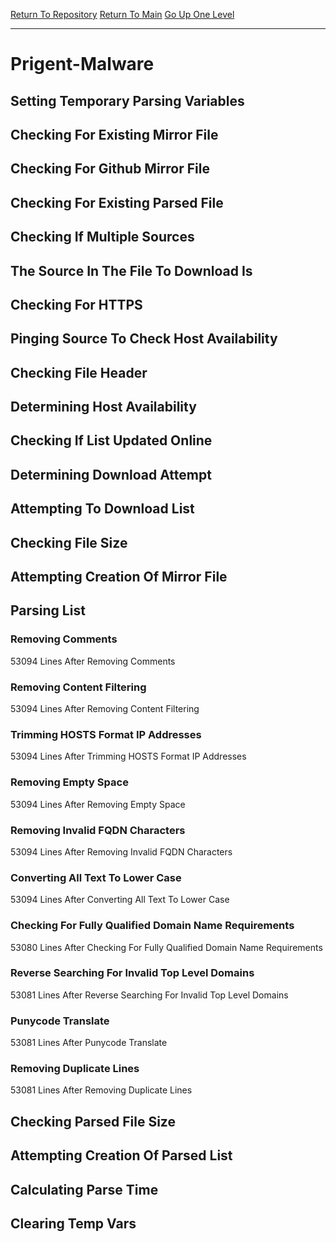 [Return To Repository](https://github.com/deathbybandaid/piholeparser/)
[Return To Main](https://github.com/deathbybandaid/piholeparser/blob/master/RecentRunLogs/Mainlog.md)
[Go Up One Level](https://github.com/deathbybandaid/piholeparser/blob/master/RecentRunLogs/TopLevelScripts/30-Processing-External-Blacklists.md)
____________________________________
# Prigent-Malware
## Setting Temporary Parsing Variables
## Checking For Existing Mirror File
## Checking For Github Mirror File
## Checking For Existing Parsed File
## Checking If Multiple Sources
## The Source In The File To Download Is
## Checking For HTTPS
## Pinging Source To Check Host Availability
## Checking File Header
## Determining Host Availability
## Checking If List Updated Online
## Determining Download Attempt
## Attempting To Download List
## Checking File Size
## Attempting Creation Of Mirror File
## Parsing List
### Removing Comments
53094 Lines After Removing Comments
### Removing Content Filtering
53094 Lines After Removing Content Filtering
### Trimming HOSTS Format IP Addresses
53094 Lines After Trimming HOSTS Format IP Addresses
### Removing Empty Space
53094 Lines After Removing Empty Space
### Removing Invalid FQDN Characters
53094 Lines After Removing Invalid FQDN Characters
### Converting All Text To Lower Case
53094 Lines After Converting All Text To Lower Case
### Checking For Fully Qualified Domain Name Requirements
53080 Lines After Checking For Fully Qualified Domain Name Requirements
### Reverse Searching For Invalid Top Level Domains
53081 Lines After Reverse Searching For Invalid Top Level Domains
### Punycode Translate
53081 Lines After Punycode Translate
### Removing Duplicate Lines
53081 Lines After Removing Duplicate Lines
## Checking Parsed File Size
## Attempting Creation Of Parsed List
## Calculating Parse Time
## Clearing Temp Vars
